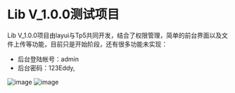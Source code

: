 Lib V_1.0.0测试项目
===============

Lib V_1.0.0项目由layui与Tp5共同开发，结合了权限管理，简单的前台界面以及文件上传等功能，目前只是开始阶段，还有很多功能未实现：

 + 后台登陆帐号：admin
 + 后台密码：123Eddy,
 
 ![image](https://github.com/MissEddy/lib/blob/master/lib_img/index.png)
![image](https://github.com/MissEddy/lib/blob/master/lib_img/admin.png)

